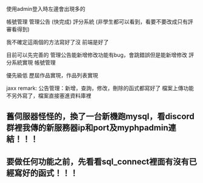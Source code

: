 使用admin登入時左邊會出現多的 

帳號管理 
管理公告 (快完成)
評分系統 (非學生都可以看到，看要不要改成只有評審看得到)

我不確定這兩個的方法寫好了沒
前端是好了


目前可以先完善的
管理公告能新增修改功能有bug，會跳錯誤但是能新增修改
評分系統實現
帳號管理

優先級低
歷屆作品實現，作品列表實現


jaxx remark:
公告管理：新增，查詢，修改，刪除的函式都寫好了
檔案上傳功能不另外寫了，檔案直接塞進資料庫裡
## 舊伺服器怪怪的，換了一台新機跑mysql，看discord群裡我傳的新服務器ip和port及myphpadmin連結！！！
## 要做任何功能之前，先看看sql_connect裡面有沒有已經寫好的函式！！！